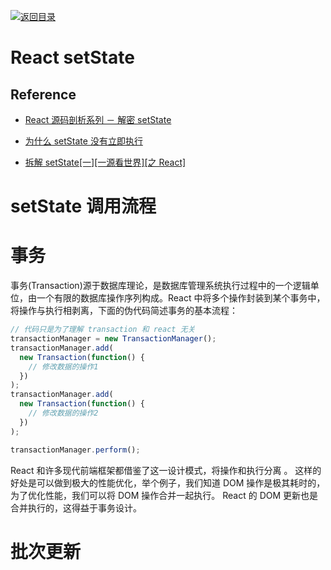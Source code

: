 [![返回目录](https://parg.co/UY3)](https://parg.co/U0I)

# React setState

## Reference

- [React 源码剖析系列 － 解密 setState](https://zhuanlan.zhihu.com/p/20328570?refer=purerender)

* [为什么 setState 没有立即执行](http://www.jianshu.com/p/2d50a413e74a)

* [拆解 setState[一][一源看世界][之 React]](http://www.jianshu.com/p/47f24add2b5e)

# setState 调用流程

# 事务

事务(Transaction)源于数据库理论，是数据库管理系统执行过程中的一个逻辑单位，由一个有限的数据库操作序列构成。React 中将多个操作封装到某个事务中，将操作与执行相剥离，下面的伪代码简述事务的基本流程：

```js
// 代码只是为了理解 transaction 和 react 无关
transactionManager = new TransactionManager();
transactionManager.add(
  new Transaction(function() {
    // 修改数据的操作1
  })
);
transactionManager.add(
  new Transaction(function() {
    // 修改数据的操作2
  })
);

transactionManager.perform();
```

React 和许多现代前端框架都借鉴了这一设计模式，将操作和执行分离 。 这样的好处是可以做到极大的性能优化，举个例子，我们知道 DOM 操作是极其耗时的，为了优化性能，我们可以将 DOM 操作合并一起执行。 React 的 DOM 更新也是合并执行的，这得益于事务设计。

# 批次更新
